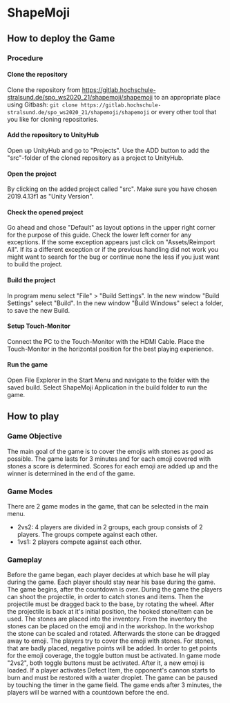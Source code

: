 # ShapeMoji

## How to deploy the Game

### Procedure

#### Clone the repository
Clone the repository from https://gitlab.hochschule-stralsund.de/spo_ws2020_21/shapemoji/shapemoji to an appropriate place using Gitbash: `git clone https://gitlab.hochschule-stralsund.de/spo_ws2020_21/shapemoji/shapemoji` or every other tool that you like for cloning repositories.
#### Add the repository to UnityHub
Open up UnityHub and go to "Projects". Use the ADD button to add the "src"-folder of the cloned repository as a project to UnityHub.
#### Open the project
By clicking on the added project called "src". Make sure you have chosen 2019.4.13f1 as "Unity Version".
#### Check the opened project
Go ahead and chose "Default" as layout options in the upper right corner for the purpose of this guide. Check the lower left corner for any exceptions. If the some exception appears just click on "Assets/Reimport All". If its a different exception or if the previous handling did not work you might want to search for the bug or continue none the less if you just want to build the project.
#### Build the project
In program menu select "File" > "Build Settings". In the new window "Build Settings" select "Build". In the new window "Build Windows" select a folder, to save the new Build.
#### Setup Touch-Monitor
Connect the PC to the Touch-Monitor with the HDMI Cable. Place the Touch-Monitor in the horizontal position for the best playing experience.
#### Run the game
Open File Explorer in the Start Menu and navigate to the folder with the saved build. Select ShapeMoji Application in the build folder to run the game.

## How to play

### Game Objective

The main goal of the game is to cover the emojis with stones as good as possible. The game lasts for 3 minutes and for each emoji covered with stones a score is determined. Scores for each emoji are added up and the winner is determined in the end of the game.

### Game Modes
There are 2 game modes in the game, that can be selected in the main menu.

* 2vs2: 4 players are divided in 2 groups, each group consists of 2 players. The groups compete against each other.
* 1vs1: 2 players compete against each other.

### Gameplay
Before the game began, each player decides at which base he will play during the game. Each player should stay near his base during the game.
The game begins, after the countdown is over.
During the game the players can shoot the projectile, in order to catch stones and items. Then the projectile must be dragged back to the base, by rotating the wheel. After the projectile is back at it's initial position, the hooked stone/item can be used.
The stones are placed into the inventory.
From the inventory the stones can be placed on the emoji and in the workshop.
In the workshop the stone can be scaled and rotated. Afterwards the stone can be dragged away to emoji.
The players try to cover the emoji with stones. For stones, that are badly placed, negative points will be added.
In order to get points for the emoji coverage, the toggle button must be activated. In game mode "2vs2", both toggle buttons must be activated. After it, a new emoji is loaded.
If a player activates Defect Item, the opponent's cannon starts to burn and must be restored with a water droplet.
The game can be paused by touching the timer in the game field.
The game ends after 3 minutes, the players will be warned with a countdown before the end.


